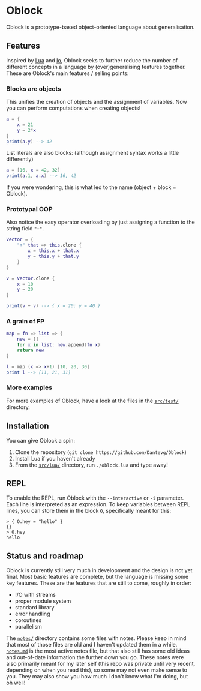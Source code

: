 # Oblock
Oblock is a prototype-based object-oriented language about generalisation.

## Features
Inspired by [Lua] and [Io], Oblock seeks to further reduce the number of
different concepts in a language by (over)generalising features together. These
are Oblock's main features / selling points:

### Blocks are objects
This unifies the creation of objects and the assignment of variables. Now you
can perform computations when creating objects!
```lua
a = {
    x = 21
    y = 2*x
}
print(a.y) --> 42
```
List literals are also blocks: (although assignment syntax works a little
differently)
```lua
a = [16, x = 42, 32]
print(a.1, a.x) --> 16, 42
```
If you were wondering, this is what led to the name (object + block = Oblock).

### Prototypal OOP
Also notice the easy operator overloading by just assigning a function to the
string field `"+"`.
```lua
Vector = {
    "+" that => this.clone {
        x = this.x + that.x
        y = this.y + that.y
    }
}

v = Vector.clone {
    x = 10
    y = 20
}

print(v + v) --> { x = 20; y = 40 }
```

### A grain of FP
```lua
map = fn => list => {
    new = []
    for x in list: new.append(fn x)
    return new
}

l = map (x => x+1) [10, 20, 30]
print l --> [11, 21, 31]
```

### More examples
For more examples of Oblock, have a look at the files in the
[`src/test/`](src/test/) directory.

## Installation
You can give Oblock a spin:
1. Clone the repository (`git clone https://github.com/Dantevg/Oblock`)
2. Install Lua if you haven't already
3. From the [`src/lua/`](src/lua/) directory, run `./oblock.lua` and type away!

## REPL
To enable the REPL, run Oblock with the `--interactive` or `-i` parameter. Each
line is interpreted as an expression. To keep variables between REPL lines, you
can store them in the block `O`, specifically meant for this:
```
> { O.hey = "hello" }
{}
> O.hey
hello
```

## Status and roadmap
Oblock is currently still very much in development and the design is not yet
final. Most basic features are complete, but the language is missing some key
features. These are the features that are still to come, roughly in order:
- I/O with streams
- proper module system
- standard library
- error handling
- coroutines
- parallelism

The [`notes/`](notes/) directory contains some files with notes. Please keep in
mind that most of those files are old and I haven't updated them in a while.
[`notes.md`](notes/notes.md) is the most active notes file, but that also still
has some old ideas and out-of-date information the further down you go.
These notes were also primarily meant for my later self (this repo was private
until very recent, depending on when you read this), so some may not even make
sense to you. They may also show you how much I don't know what I'm doing, but
oh well!

[Lua]: https://www.lua.org/
[Io]: https://iolanguage.org/

